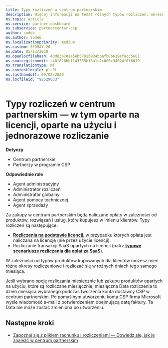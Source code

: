 ```yaml
---
title: Typy rozliczeń w centrum partnerskim
description: Więcej informacji na temat różnych typów rozliczeń, okresów rozliczeniowych i dat rozliczeń, które mogą być widoczne w centrum partnerskim.
ms.topic: article
ms.service: partner-dashboard
ms.subservice: partnercenter-csp
author: sodeb
ms.author: sodeb
ms.localizationpriority: medium
ms.custom: SEOMAY.20
ms.date: 05/13/2020
ms.openlocfilehash: 40d83a70aa5eb5781b924bbafb8b619efacc5681
ms.sourcegitcommit: c40f826bb1143555bf3a1c2c806c34024f0f6019
ms.translationtype: MT
ms.contentlocale: pl-PL
ms.lasthandoff: 09/02/2020
ms.locfileid: "92529633"
---
```

# <a name="types-of-billing-in-partner-center---includes-license-based-usage-based-and-one-time-billing"></a>Typy rozliczeń w centrum partnerskim — w tym oparte na licencji, oparte na użyciu i jednorazowe rozliczanie

**Dotyczy**

- Centrum partnerskie
- Partnerzy w programie CSP

**Odpowiednie role**

- Agent administracyjny
- Administrator rozliczeń
- Administrator globalny
- Agent pomocy technicznej
- Agent sprzedaży

Za zakupy w centrum partnerskim będą naliczane opłaty w zależności od produktów, rozwiązań i usług, które kupujesz w imieniu klientów. Typy rozliczeń są następujące:

- [**Rozliczenia na podstawie licencji**](license-based-billing.md), w przypadku których opłata jest naliczana na licencję (nie przez użycie licencji).
- Rozliczanie transakcji SaaS opartych na licencji (patrz [**typowe scenariusze rozliczania dla opłat za SaaS**](common-billing-scenarios-saas.md)).

W zależności od typów produktów kupowanych dla klientów możesz mieć różne okresy rozliczeniowe i rozliczać się w różnych dniach tego samego miesiąca.

Jeśli wybrano opcję rozliczania miesięcznie lub zakupu produktów opartych na użyciu, które są rozliczane miesięcznie, miesięczna Data rozliczenia to dzień miesiąca wybranego podczas tworzenia konta dostawcy CSP w centrum partnerskim. Po pomyślnym utworzeniu konta CSP firma Microsoft wyśle wiadomość e-mail z potwierdzeniem obejmującą datę faktury. Ta Data nie może zostać zmieniona po utworzeniu.

## <a name="next-steps"></a>Następne kroki

- [Zapoznaj się z plikiem rachunku i rozliczeniami — Dowiedz się, jak je znaleźć w centrum partnerskim](read-your-bill.md)